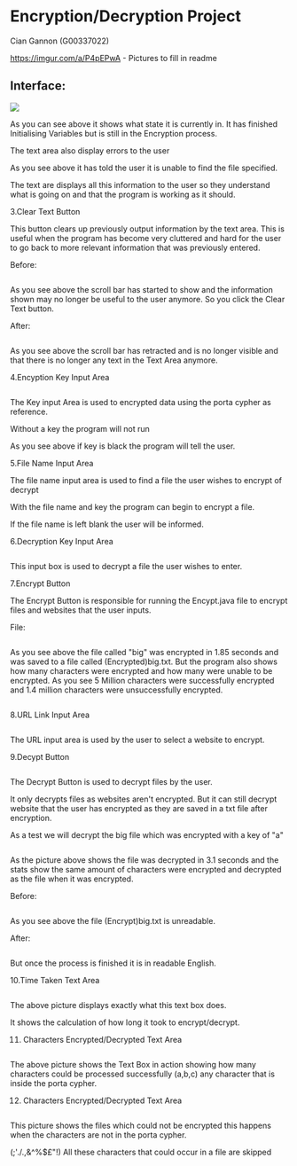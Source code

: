 # Encryption/Decryption Project
Cian Gannon (G00337022)

https://imgur.com/a/P4pEPwA - Pictures to fill in readme

## Interface:

![](https://imgur.com/GAjkFg1.png)

As you can see above it shows what state it is currently in. It has finished Initialising Variables but is still in the Encryption process.

The text area also display errors to the user ![]()

As you see above it has told the user it is unable to find the file specified.

The text are displays all this information to the user so they understand what is going on and that the program is working as it should.

3.Clear Text Button

This button clears up previously output information by the text area. This is useful when the program has become very cluttered and hard for the user to go back to more relevant information that was previously entered.

Before:

 ![]()

As you see above the scroll bar has started to show and the information shown may no longer be useful to the user anymore. So you click the Clear Text button.

After:

 ![]()

As you see above the scroll bar has retracted and is no longer visible and that there is no longer any text in the Text Area anymore.

4.Encyption Key Input Area

 ![]()

The Key input Area is used to encrypted data using the porta cypher as reference.

Without a key the program will not run ![]()

As you see above if key is black the program will tell the user.

5.File Name Input Area

The file name input area is used to find a file the user wishes to encrypt of decrypt ![]()

With the file name and key the program can begin to encrypt a file.

If the file name is left blank the user will be informed. ![]()

6.Decryption Key Input Area

 ![]()

This input box is used to decrypt a file the user wishes to enter.

7.Encrypt Button

The Encrypt Button is responsible for running the Encypt.java file to encrypt files and websites that the user inputs.

File:

 ![]()

As you see above the file called &quot;big&quot; was encrypted in 1.85 seconds and was saved to a file called (Encrypted)big.txt. But the program also shows how many characters were encrypted and how many were unable to be encrypted. As you see 5 Million characters were successfully encrypted and 1.4 million characters were unsuccessfully encrypted.

 ![]()

8.URL Link Input Area

 ![]()

The URL input area is used by the user to select a website to encrypt.

9.Decypt Button

 ![]()

The Decrypt Button is used to decrypt files by the user.

It only decrypts files as websites aren&#39;t encrypted. But it can still decrypt website that the user has encrypted as they are saved in a txt file after encryption.

As a test we will decrypt the big file which was encrypted with a key of &quot;a&quot;

 ![]()

As the picture above shows the file was decrypted in 3.1 seconds and the stats show the same amount of characters were encrypted and decrypted as the file when it was encrypted.

Before:

 ![]()

As you see above the file (Encrypt)big.txt is unreadable.

After:

 ![]()

But once the process is finished it is in readable English.

10.Time Taken Text Area

 ![]()

The above picture displays exactly what this text box does.

It shows the calculation of how long it took to encrypt/decrypt.

11. Characters Encrypted/Decrypted Text Area

![]()

The above picture shows the Text Box in action showing how many characters could be processed successfully (a,b,c) any character that is inside the porta cypher.

12. Characters Encrypted/Decrypted Text Area

![]()

This picture shows the files which could not be encrypted this happens when the characters are not in the porta cypher.

(;&#39;./.,&amp;^%$£&quot;!) All these characters that could occur in a file are skipped
